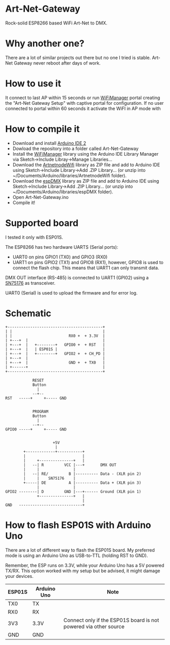 # Art-Net-Gateway

Rock-solid ESP8266 based WiFi Art-Net to DMX. 

# Why another one?

There are a lot of similar projects out there but no one I tried is stable. Art-Net Gateway never reboot after days of work.

# How to use it

It connect to last AP within 15 seconds or run [WiFiManager](https://github.com/tzapu/WiFiManager) portal creating the "Art-Net Gateway Setup" with captive portal for configuration.
If no user connected to portal within 60 seconds it activate the WiFI in AP mode with 

# How to compile it

- Download and install [Arduino IDE 2](https://docs.arduino.cc/software/ide-v2/tutorials/getting-started/ide-v2-downloading-and-installing)
- Dowload the repository into a folder called Art-Net-Gateway
- Install the [WiFiManager](https://github.com/tzapu/WiFiManager) library using the Arduino IDE Library Manager via Sketch->Include Libray->Manage Libraries...
- Download the [ArtnetnodeWifi](https://github.com/rstephan/ArtnetnodeWifi) library as ZIP file and add to Arduino IDE using Sketch->Include Library->Add .ZIP Library... (or unzip into ~/Documents/Arduino/libraries/ArtnetnodeWifi folder).
- Download the [espDMX](https://github.com/mtongnz/espDMX) library as ZIP file and add to Arduino IDE using Sketch->Include Library->Add .ZIP Library... (or unzip into ~/Documents/Arduino/libraries/espDMX folder).
- Open Art-Net-Gateway.ino
- Compile it!

# Supported board

I tested it only with ESP01S.

The ESP8266 has two hardware UARTS (Serial ports):
 - UART0 on pins GPIO1 (TX0) and GPIO3 (RX0)
 - UART1 on pins GPIO2 (TX1) and GPIO8 (RX1), however, GPIO8 is used to connect the flash chip. This means that UART1 can only transmit data.

DMX OUT interface (RS-485) is connected to UART1 (GPI02) using a [SN75176](https://www.ti.com/lit/ds/symlink/sn75176a.pdf) as transceiver.


UART0 (Serial) is used to upload the firmware and for error log.

# Schematic



```
+------------------------------------------+
| |                                        |
| |                         RX0 +  + 3.3V  |
| +---+  |                                 |
| +---+  |   +--------+   GPIO0 +  + RST   |
| +---+  |   | ESP01S |                    |
| +---+  |   +--------+   GPIO2 +  + CH_PD |
| +---+  |                                 |
| +---+  |                  GND +  + TX0   |
| +------+                                 |
+------------------------------------------+
    
            RESET
            Button
              |
            --+-- 
RST   -----+     +----- GND


            PROGRAM
            Button
              |
            --+-- 
GPIO0 -----+     +----- GND


                     +5V
                      |
        +-------------+-----------+               
        |                         |
        |     +---------------+   |
        |   --| R         VCC |---+       DMX OUT
        |     |               |
        |   --| RE/         B |---------- Data - (XLR pin 2)
        |     |    SN75176    |
        +-----| DE          A |---------- Data + (XLR pin 3)
              |               |
GPIO2 --------| D         GND |---+------ Ground (XLR pin 1)
              +---------------+   |
                                  |
GND   ----------------------------+
```

# How to flash ESP01S with Arduino Uno

There are a lot of different way to flash the ESP01S board. My preferred mode is using an Arduino Uno as USB-to-TTL (holding RST to GND).

Remember, the ESP runs on 3.3V, while your Arduino Uno has a 5V powered TX/RX. This option worked with my setup but be advised, it might damage your devices.

ESP01S|Arduino Uno|Note
------|-----------|----
TX0|TX|
RX0|RX|
3V3|3.3V|Connect only if the ESP01S board is not powered via other source 
GND|GND|
